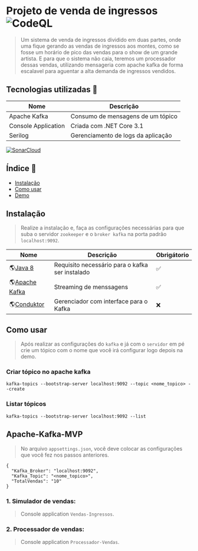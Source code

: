 # Projeto de venda de ingressos ![CodeQL](https://github.com/RDPodcasting/Apache-Kafka-MVP/workflows/CodeQL/badge.svg)
> Um sistema de venda de ingressos dividido em duas partes, onde uma fique gerando as vendas de ingressos aos montes, como se fosse um horário de pico das vendas para o show de um grande artista. 
> E para que o sistema não caia, teremos um processador dessas vendas, utilizando mensageria com apache kafka de forma escalavel para aguentar a alta demanda de ingressos vendidos.

## Tecnologias utilizadas :rocket:

| Nome   | Descrição                  |
| ---------- |  --------------------- |
| Apache Kafka  | Consumo de mensagens de um tópico |
| Console Application | Criada com .NET Core 3.1    |
| Serilog   |  Gerenciamento de logs da aplicação   |

[![SonarCloud](https://sonarcloud.io/images/project_badges/sonarcloud-black.svg)](https://sonarcloud.io/dashboard?id=RDPodcasting_Apache-Kafka-MVP)

## Índice :pencil:

* [Instalação](#instalação)
* [Como usar](#como-usar)
* [Demo](#apache-kafka-mvp)

## Instalação
> Realize a instalação e, faça as configurações necessárias para que suba o servidor `zookeeper` e o `broker kafka` na porta padrão `localhost:9092`.

| Nome   | Descrição                    | Obrigátorio               |
| ---------- | ------------------------------ | --------------------- |
| 🌎[Java 8](https://www.oracle.com/java/technologies/javase/javase-jdk8-downloads.html)       |     Requisito necessário para o kafka ser instalado            |:white_check_mark: |
| 🌎[Apache Kafka](https://kafka.apache.org/downloads)        |     Streaming de menssagens        |      :white_check_mark:     |
| 🌎[Conduktor](https://www.conduktor.io/download/)   |        Gerenciador com interface para o Kafka       | :x: |

## Como usar
> Após realizar as configurações do `kafka` e já com o `servidor` em pé crie um tópico com o nome que você irá configurar logo depois na demo.

### Criar tópico no apache kafka
```
kafka-topics --bootstrap-server localhost:9092 --topic <nome_topico> --create
```
### Listar tópicos
```
kafka-topics --bootstrap-server localhost:9092 --list
```

## Apache-Kafka-MVP 
> No arquivo `appsettings.json`, você deve colocar as configurações que você fez nos passos anteriores.
```
{
  "Kafka_Broker": "localhost:9092",
  "Kafka_Topic": "<nome_topico>",
  "TotalVendas": "10"
}
```
### 1. Simulador de vendas:
> Console application `Vendas-Ingressos`.

### 2. Processador de vendas:
> Console application `Processador-Vendas`.
